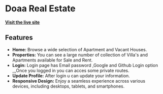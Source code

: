 # Doaa Real Estate

[**Visit the live site**](https://assignment-9-a1096.web.app/) 

## Features 

- **Home:** Browse a wide selection of Apartment and Vacant Houses.
- **Properties:** You can see a large number of collection of Villa's and Apartments available for Sale and Rent.
- **Login:** Login page has Email password ,Google and Github Login option ,,,Once you logged in you can acces some private routes.
- **Update Profile:** After login u can update your information.
- **Responsive Design:** Enjoy a seamless experience across various devices, including desktops, tablets, and smartphones.

